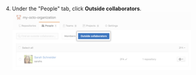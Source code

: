 4. Under the "People" tab, click **Outside collaborators**.
![Button to select outside collaborators for an organization](/assets/images/help/organizations/select-outside-collaborators.png)
